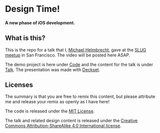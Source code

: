 # Design Time!
#### A new phase of iOS development.

## What is this?
This is the repo for a talk that I, [Michael Helmbrecht](http://mrh.is/), gave at the [SLUG meetup](http://www.meetup.com/swift-language/events/217652802/) in San Francisco. The video will be posted here ASAP.

The demo project is here under [Code](Code) and the content for the talk is under [Talk](Talk). The presentation was made with [Deckset](http://www.decksetapp.com/).

## Licenses
The summary is that you are free to remix this content, but please attribute me and release your remix as openly as I have here!

The code is released under the [MIT License](http://opensource.org/licenses/MIT).

The talk and related design content is released under the [Creative Commons Attribution-ShareAlike 4.0 International license](http://creativecommons.org/licenses/by-sa/4.0/).
